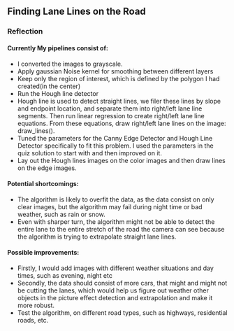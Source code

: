 ## **Finding Lane Lines on the Road** 

### Reflection

#### Currently My pipelines consist of:

* I converted the images to grayscale.
* Apply gaussian Noise kernel for smoothing between different layers
* Keep only the region of interest, which is defined by the polygon I had created(in the center)
* Run the Hough line detector
 * Hough line is used to detect straight lines, we filer these lines by slope and endpoint location, and separate them into right/left lane line segments. Then run linear regression to create right/left lane line equations. From these equations, draw right/left lane lines on the image: draw_lines().
 * Tuned the parameters for the Canny Edge Detector and Hough Line Detector specifically to fit this problem. I used the parameters in the quiz solution to start with and then improved on it.
* Lay out the Hough lines images on the color images and then draw lines on the edge images.

#### Potential shortcomings:

* The algorithm is likely to overfit the data, as the data consist on only clear images, but the algorithm may fail during night time or bad weather, such as rain or snow.
* Even with sharper turn, the algorithm might not be able to detect the entire lane to the entire stretch of the road the camera can see because the algorithm is trying to extrapolate straight lane lines.

#### Possible improvements: 

* Firstly, I would add images with different weather situations and day times, such as evening, night etc
* Secondly, the data should consist of more cars, that might and might not be cutting the lanes, which would help us figure out weather other objects in the picture effect detection and extrapolation and make it more robust.
* Test the algorithm, on different road types, such as highways, residential roads, etc.

